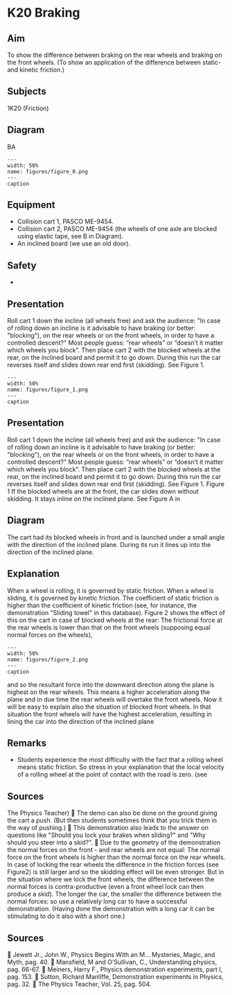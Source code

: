 # K20 Braking 
    
  
## Aim   
 To show the difference between braking on the rear wheels and braking on the front wheels. (To show an application of the difference between static- and kinetic friction.)    
  
## Subjects   
 1K20 (Friction)   
  
## Diagram   
 BA  
```{figure} figures/figure_0.png  
---  
width: 50%  
name: figures/figure_0.png  
---  
caption  
``` 
    
  
## Equipment   
 
 *  Collision cart 1, PASCO ME-9454. 
 *  Collision cart 2, PASCO ME-9454 (the wheels of one axle are blocked using elastic tape, see B in Diagram). 
 *  An inclined board (we use an old door).   
  
## Safety   
 
 * 
      
  
## Presentation   
 Roll cart 1 down the incline (all wheels free) and ask the audience: "In case of rolling down an incline is it advisable to have braking (or better: "blocking"), on the rear wheels or on the front wheels, in order to have a controlled descent?" Most people guess: “rear wheels” or “doesn’t it matter which wheels you block”. Then place cart 2 with the blocked wheels at the rear, on the inclined board and permit it to go down. During this run the car reverses itself and slides down rear end first (skidding). See Figure 1.   
```{figure} figures/figure_1.png  
---  
width: 50%  
name: figures/figure_1.png  
---  
caption  
``` 
     
  
## Presentation   
 Roll cart 1 down the incline (all wheels free) and ask the audience: "In case of rolling down an incline is it advisable to have braking (or better: "blocking"), on the rear wheels or on the front wheels, in order to have a controlled descent?" Most people guess: “rear wheels” or “doesn’t it matter which wheels you block”. Then place cart 2 with the blocked wheels at the rear, on the inclined board and permit it to go down. During this run the car reverses itself and slides down rear end first (skidding). See Figure 1. Figure 1 If the blocked wheels are at the front, the car slides down without skidding. It stays inline on the inclined plane. See Figure A in   
  
## Diagram   
 The cart had its blocked wheels in front and is launched under a small angle with the direction of the inclined plane. During its run it lines up into the direction of the inclined plane.   
  
## Explanation   
 When a wheel is rolling, it is governed by static friction. When a wheel is sliding, it is governed by kinetic friction. The coefficient of static friction is higher than the coefficient of kinetic friction (see, for instance, the demonstration "Sliding towel" in this database). Figure 2 shows the effect of this on the cart in case of blocked wheels at the rear: The frictional force at the rear wheels is lower than that on the front wheels (supposing equal normal forces on the wheels),    
```{figure} figures/figure_2.png  
---  
width: 50%  
name: figures/figure_2.png  
---  
caption  
``` 
 and so the resultant force into the downward direction along the plane is highest on the rear wheels. This means a higher acceleration along the plane and in due time the rear wheels will overtake the front wheels. Now it will be easy to explain also the situation of blocked front wheels. In that situation the front wheels will have the highest acceleration, resulting in lining the car into the direction of the inclined plane   
  
## Remarks   
 
 *  Students experience the most difficulty with the fact that a rolling wheel means static friction. So stress in your explanation that the local velocity of a rolling wheel at the point of contact with the road is zero. (see
   
  
## Sources   
 The Physics Teacher)    The demo can also be done on the ground giving the cart a push. (But then students sometimes think that you trick them in the way of pushing.)  This demonstration also leads to the answer on questions like "Should you lock your brakes when sliding?" and "Why should you steer into a skid?".  Due to the geometry of the demonstration the normal forces on the front - and rear wheels are not equal: The normal force on the front wheels is higher than the normal force on the rear wheels. In case of locking the rear wheels the difference in the friction forces (see Figure2) is still larger and so the skidding effect will be even stronger. But in the situation where we lock the front wheels, the difference between the normal forces is contra-productive (even a front wheel lock can then produce a skid). The longer the car, the smaller the difference between the normal forces: so use a relatively long car to have a successful demonstration. (Having done the demonstration with a long car it can be stimulating to do it also with a short one.)    
  
## Sources   
  Jewett Jr., John W., Physics Begins With an M... Mysteries, Magic, and Myth, pag. 40.  Mansfield, M and O'Sullivan, C., Understanding physics, pag. 66-67.  Meiners, Harry F., Physics demonstration experiments, part I, pag. 153.  Sutton, Richard Manliffe, Demonstration experiments in Physics, pag. 32.  The Physics Teacher, Vol. 25, pag. 504.  